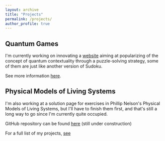 ```yaml
---
layout: archive
title: "Projects"
permalink: /projects/
author_profile: true
---
```


## Quantum Games

I'm currently working on innovating a [website](https://quantumgamesorg.github.io) aiming at popularizing of the concept of quantum contextuality through a puzzle-solving strategy, some of them are just like another version of Sudoku.

See more information [here](../_projects/project-1.md).

## Physical Models of Living Systems

I'm also working at a solution page for exercises in Phillip Nelson's Physical Models of Living Systems, but I'll have to finish them first, and that's still a long way to go since I'm currently quite occupied.

GitHub repository can be found [here](https://github.com/Daniel-Tianxing-Weng/physical_modeling_of_living_systems) (still under construction)

For a full list of my projects, [see](/projects_archive/)